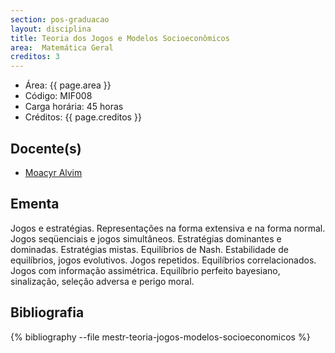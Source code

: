 ```yaml
---
section: pos-graduacao
layout: disciplina
title: Teoria dos Jogos e Modelos Socioeconômicos
area:  Matemática Geral
creditos: 3
---
```


- Área:  {{ page.area }}
- Código: MIF008
- Carga horária: 45 horas
- Créditos:  {{ page.creditos }}

## Docente(s) 

- [Moacyr Alvim](/people/moacyr.silva.html)

## Ementa

Jogos e estratégias. Representações na forma extensiva e na forma
normal. Jogos seqüenciais e jogos simultâneos. Estratégias dominantes
e dominadas. Estratégias mistas. Equilíbrios de Nash. Estabilidade de
equilíbrios, jogos evolutivos. Jogos repetidos. Equilíbrios
correlacionados. Jogos com informação assimétrica. Equilíbrio perfeito
bayesiano, sinalização, seleção adversa e perigo moral.

## Bibliografia

{% bibliography --file mestr-teoria-jogos-modelos-socioeconomicos %}

